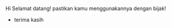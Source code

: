 Hi Selamat datang!
pastikan kamu menggunakannya dengan bijak! 
- terima kasih

<!---
tioprase45/tioprase45 is a ✨ special ✨ repository because its `README.md` (this file) appears on your GitHub profile.
You can click the Preview link to take a look at your changes.
--->
